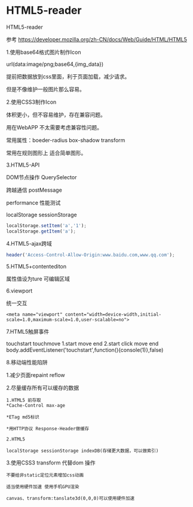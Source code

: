 # HTML5-reader
HTML5-reader

参考 https://developer.mozilla.org/zh-CN/docs/Web/Guide/HTML/HTML5

1.使用base64格式图片制作Icon

  url(data:image/png;base64,{img_data})
  
  提前把数据放到css里面，利于页面加载，减少请求。

  但是不像维护一般图片那么容易。

2.使用CSS3制作Icon

  体积更小，但不容易维护，存在兼容问题。

  用在WebAPP 不太需要考虑兼容性问题。

  常用属性：boeder-radius box-shadow transform

  常用在规则图形上 适合简单图形。

3.HTML5-API
  
  DOM节点操作 QuerySelector 

  跨越通信 postMessage

  performance 性能测试 

  localStorage sessionStorage 

  ``` JavaScript
  localStorage.setItem('a','1');   
  localStorage.getItem('a');
  ```

4.HTML5-ajax跨域 

  ``` JavaScript
  header('Access-Control-Allow-Origin:www.baidu.com,www.qq.com');
  ```

5.HTML5+contentediton

  属性值设为ture 可编辑区域

6.viewport

  统一交互

  ```
  <meta name="viewport" content="width=device-width,initial-scale=1.0,maximum-scale=1.0,user-scalable=no">
  ```

7.HTML5触屏事件
  
 touchstart touchmove  1.start move end 2.start click move end
 body.addEventListener('touchstart',function(){console(1)},false)

8.移动端性能陷阱

  1.减少页面repaint reflow

  2.尽量缓存所有可以缓存的数据

    1.HTML5 前存取
    *Cache-Control max-age

    *ETag md5标识

    *用HTTP协议 Response-Header做缓存

    2.HTML5

    localStorage sessionStorage indexDB(存储更大数据，可以做索引)
  
  3.使用CSS3 transform 代替dom 操作
    
    不要给非static定位元素增加css动画

    适当使用硬件加速 使用手机GPU渲染

    canvas、transform:tanslate3d(0,0,0)可以使用硬件加速

    

